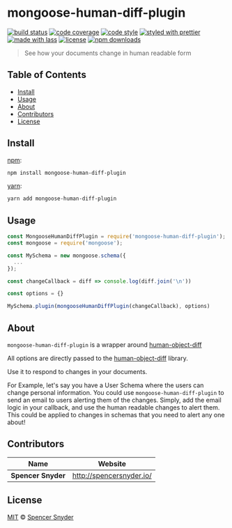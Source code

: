 # mongoose-human-diff-plugin

[![build status](https://img.shields.io/travis/com/Spence-S/mongoose-human-diff-plugin.svg)](https://travis-ci.com/Spence-S/mongoose-human-diff-plugin)
[![code coverage](https://img.shields.io/codecov/c/github/Spence-S/mongoose-human-diff-plugin.svg)](https://codecov.io/gh/Spence-S/mongoose-human-diff-plugin)
[![code style](https://img.shields.io/badge/code_style-XO-5ed9c7.svg)](https://github.com/sindresorhus/xo)
[![styled with prettier](https://img.shields.io/badge/styled_with-prettier-ff69b4.svg)](https://github.com/prettier/prettier)
[![made with lass](https://img.shields.io/badge/made_with-lass-95CC28.svg)](https://lass.js.org)
[![license](https://img.shields.io/github/license/Spence-S/mongoose-human-diff-plugin.svg)](LICENSE)
[![npm downloads](https://img.shields.io/npm/dt/mongoose-human-diff-plugin.svg)](https://npm.im/mongoose-human-diff-plugin)

> See how your documents change in human readable form


## Table of Contents

* [Install](#install)
* [Usage](#usage)
* [About](#about)
* [Contributors](#contributors)
* [License](#license)


## Install

[npm][]:

```sh
npm install mongoose-human-diff-plugin
```

[yarn][]:

```sh
yarn add mongoose-human-diff-plugin
```


## Usage

```js
const MongooseHumanDiffPlugin = require('mongoose-human-diff-plugin');
const mongoose = require('mongoose');

const MySchema = new mongoose.schema({
  ...
});

const changeCallback = diff => console.log(diff.join('\n'))

const options = {}

MySchema.plugin(mongooseHumanDiffPlugin(changeCallback), options)
```


## About

`mongoose-human-diff-plugin` is a wrapper around [human-object-diff](https://github.com/Spence-S/human-object-diff)

All options are directly passed to the [human-object-diff](https://github.com/Spence-S/human-object-diff#configuring) library.

Use it to respond to changes in your documents.

For Example, let's say you have a User Schema where the users can change personal information.
You could use `mongoose-human-diff-plugin` to send an email to users alerting them of the changes.
Simply, add the email logic in your callback, and use the human readable changes to alert them.
This could be applied to changes in schemas that you need to alert any one about!


## Contributors

| Name               | Website                    |
| ------------------ | -------------------------- |
| **Spencer Snyder** | <http://spencersnyder.io/> |


## License

[MIT](LICENSE) © [Spencer Snyder](http://spencersnyder.io/)


## 

[npm]: https://www.npmjs.com/

[yarn]: https://yarnpkg.com/
